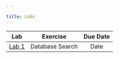 ```yaml
---

title: Labs
---
```


| Lab | Exercise | Due Date | 
|:-----:|:----------:|:----------:|
|[Lab 1](https://biol203.github.io/BIOL203/Labs/Lab1.html)| Database Search| Date|

